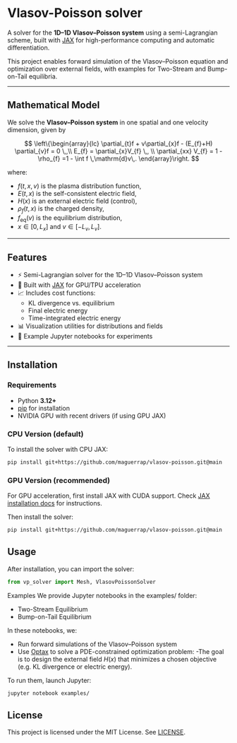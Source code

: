 # Vlasov-Poisson solver

A solver for the **1D–1D Vlasov–Poisson system** using a semi-Lagrangian
scheme, built with [JAX](https://github.com/google/jax) for high-performance
computing and automatic differentiation.

This project enables forward simulation of the Vlasov–Poisson equation
and optimization over external fields, with examples for
Two-Stream and Bump-on-Tail equilibria.

---

## Mathematical Model

We solve the **Vlasov–Poisson system** in one spatial and one velocity
dimension, given by

$$
\left\{\begin{array}{lc}
   \partial_{t}f + v\partial_{x}f - (E_{f}+H) \partial_{v}f = 0 \,,\\
   E_{f} = \partial_{x}V_{f} \,, \\
   \partial_{xx} V_{f} = 1 - \rho_{f} =1 - \int  f \,\mathrm{d}v\,.
\end{array}\right.
$$

where:
- $f(t, x, v)$ is the plasma distribution function,
- $E(t, x)$ is the self-consistent electric field,
- $H(x)$ is an external electric field (control),
- $\rho_{f}(t,x)$ is the charged density,
- $f_{\text{eq}}(v)$ is the equilibrium distribution,
- $x \in [0, L_x]$ and $v \in [-L_v, L_v]$.

---

## Features

- ⚡ Semi-Lagrangian solver for the 1D–1D Vlasov–Poisson system  
- 🔁 Built with [JAX](https://github.com/google/jax) for GPU/TPU acceleration  
- 📈 Includes cost functions:
  - KL divergence vs. equilibrium
  - Final electric energy
  - Time-integrated electric energy   
- 📊 Visualization utilities for distributions and fields  
- 📓 Example Jupyter notebooks for experiments  

---

## Installation

### Requirements
- Python **3.12+**
- [pip](https://pip.pypa.io/en/stable/) for installation  
- NVIDIA GPU with recent drivers (if using GPU JAX)

### CPU Version (default)
To install the solver with CPU JAX:

```bash
pip install git+https://github.com/maguerrap/vlasov-poisson.git@main
```

### GPU Version (recommended)
For GPU acceleration, first install JAX with CUDA support.
Check [JAX installation docs](https://docs.jax.dev/en/latest/installation.html) for instructions.

Then install the solver:

```bash
pip install git+https://github.com/maguerrap/vlasov-poisson.git@main
```

## Usage

After installation, you can import the solver:
```python
from vp_solver import Mesh, VlasovPoissonSolver
```

Examples
We provide Jupyter notebooks in the examples/ folder:

- Two-Stream Equilibrium
- Bump-on-Tail Equilibrium

In these notebooks, we:

- Run forward simulations of the Vlasov–Poisson system
- Use [Optax](https://github.com/google-deepmind/optax/tree/main) to solve a PDE-constrained optimization problem:
-The goal is to design the external field  $H(x)$ that minimizes a chosen objective (e.g. KL divergence or electric energy).

To run them, launch Jupyter:

```bash
jupyter notebook examples/
```

## License

This project is licensed under the MIT License. See [LICENSE](https://github.com/maguerrap/vlasov-poisson/blob/main/LICENSE).
